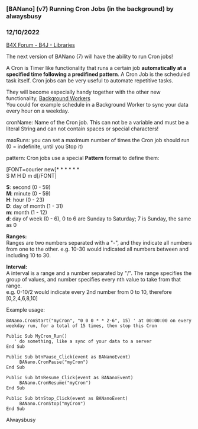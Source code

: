 ### [BANano]  (v7) Running Cron Jobs (in the background) by alwaysbusy
### 12/10/2022
[B4X Forum - B4J - Libraries](https://www.b4x.com/android/forum/threads/134729/)

The next version of BANano (7) will have the ability to run Cron jobs!  
  
A Cron is Timer like functionality that runs a certain job **automatically at a specified time following a predifined pattern**. A Cron Job is the scheduled task itself. Cron jobs can be very useful to automate repetitive tasks.  
  
They will become especially handy together with the other new functionality, [Background Workers](https://www.b4x.com/android/forum/threads/banano-using-background-workers-in-your-webapps-introduction.134544/)  
You could for example schedule in a Background Worker to sync your data every hour on a weekday.  
  
cronName: Name of the Cron job. This can not be a variable and must be a literal String and can not contain spaces or special characters!  
  
maxRuns: you can set a maximum number of times the Cron job should run (0 = indefinite, until you Stop it)  
  
pattern: Cron jobs use a special **Pattern** format to define them:  
  
 [FONT=courier new]\* \* \* \* \* \*   
 S M H D m d[/FONT]  
   
 **S**: second (0 - 59)  
 **M**: minute (0 - 59)  
 **H**: hour (0 - 23)  
 **D**: day of month (1 - 31)  
 **m**: month (1 - 12)  
 **d**: day of week (0 - 6), 0 to 6 are Sunday to Saturday; 7 is Sunday, the same as 0  
   
 **Ranges:**  
 Ranges are two numbers separated with a "-", and they indicate all numbers from one to the other. e.g. 10-30 would indicated all numbers between and including 10 to 30.  
   
 **Interval:**  
 A interval is a range and a number separated by "/". The range specifies the group of values, and number specifies every nth value to take from that range.  
 e.g. 0-10/2 would indicate every 2nd number from 0 to 10, therefore [0,2,4,6,8,10]  
  
Example usage:  

```B4X
BANano.CronStart("myCron", "0 0 0 * * 2-6", 15) ' at 00:00:00 on every weekday run, for a total of 15 times, then stop this Cron  
  
Public Sub MyCron_Run()  
   ' do something, like a sync of your data to a server  
End Sub  
  
Public Sub btnPause_Click(event as BANanoEvent)  
     BANano.CronPause("myCron")  
End Sub  
  
Public Sub btnResume_Click(event as BANanoEvent)  
     BANano.CronResume("myCron")  
End Sub  
  
Public Sub btnStop_Click(event as BANanoEvent)  
     BANano.CronStop("myCron")  
End Sub
```

  
  
Alwaysbusy
